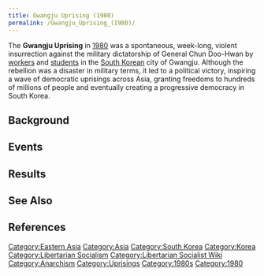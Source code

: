 ```yaml
---
title: Gwangju Uprising (1980)
permalink: /Gwangju_Uprising_(1980)/
---
```


The **Gwangju Uprising** in
[1980](Timeline_of_Libertarian_Socialism_in_Eastern_Asia "wikilink") was
a spontaneous, week-long, violent insurrection against the military
dictatorship of General Chun Doo-Hwan by
[workers](Working_Class "wikilink") and [students](Student "wikilink")
in the [South Korean](Republic_of_Korea "wikilink") city of Gwangju.
Although the rebellion was a disaster in military terms, it led to a
political victory, inspiring a wave of democratic uprisings across Asia,
granting freedoms to hundreds of millions of people and eventually
creating a progressive democracy in South Korea.

## Background

## Events

## Results

## See Also

## References

<references />

[Category:Eastern Asia](Category:Eastern_Asia "wikilink")
[Category:Asia](Category:Asia "wikilink") [Category:South
Korea](Category:South_Korea "wikilink")
[Category:Korea](Category:Korea "wikilink") [Category:Libertarian
Socialism](Category:Libertarian_Socialism "wikilink")
[Category:Libertarian Socialist
Wiki](Category:Libertarian_Socialist_Wiki "wikilink")
[Category:Anarchism](Category:Anarchism "wikilink")
[Category:Uprisings](Category:Uprisings "wikilink")
[Category:1980s](Category:1980s "wikilink")
[Category:1980](Category:1980 "wikilink")